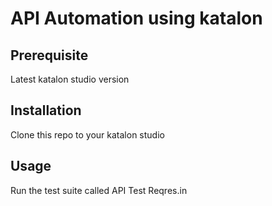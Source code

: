 # API Automation using katalon

## Prerequisite

Latest katalon studio version

## Installation

Clone this repo to your katalon studio

## Usage

Run the test suite called API Test Reqres.in

